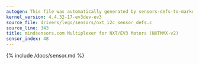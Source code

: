 ```yaml
---
autogen: This file was automatically generated by sensors-defs-to-markdown.py
kernel_version: 4.4.32-17-ev3dev-ev3
source_file: drivers/lego/sensors/nxt_i2c_sensor_defs.c
source_line: 343
title: mindsensors.com Multiplexer for NXT/EV3 Motors (NXTMMX-v2)
sensor_index: 48
---
```


{% include /docs/sensor.md %}
